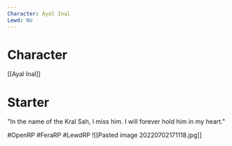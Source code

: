 ```yaml
---
Character: Ayal Inal
Lewd: No
---
```

# Character
[[Ayal Inal]]

# Starter
"In the name of the Kral Sah, I miss him. I will forever hold him in my heart."  

#OpenRP #FeraRP #LewdRP 
![[Pasted image 20220702171118.jpg]]